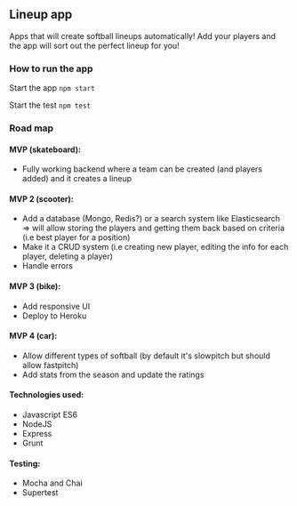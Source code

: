 ## Lineup app
Apps that will create softball lineups automatically!
Add your players and the app will sort out the perfect lineup for you!

### How to run the app
Start the app ```npm start```

Start the test ```npm test```


### Road map
#### MVP (skateboard):
- Fully working backend where a team can be created (and players added) and it creates a lineup

#### MVP 2 (scooter):
- Add a database (Mongo, Redis?) or a search system like Elasticsearch => will allow storing the players and getting them back based on criteria (i.e best player for a position)
- Make it a CRUD system (i.e creating new player, editing the info for each player, deleting a player)
- Handle errors

#### MVP 3 (bike):
- Add responsive UI
- Deploy to Heroku

#### MVP 4 (car):
- Allow different types of softball (by default it's slowpitch but should allow fastpitch)
- Add stats from the season and update the ratings

#### Technologies used:
- Javascript ES6
- NodeJS
- Express
- Grunt

#### Testing:
- Mocha and Chai
- Supertest

